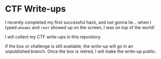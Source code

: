 # CTF Write-ups

I recently completed my first successful hack, and not gonna lie... when I typed `whoami` and `root` showed up on the screen, I was on top of the world!

I will collect my CTF write-ups in this repository. 

If the box or challenge is still available, the write-up will go in an unpublished branch. Once the box is retired, I will make the write-up public.

